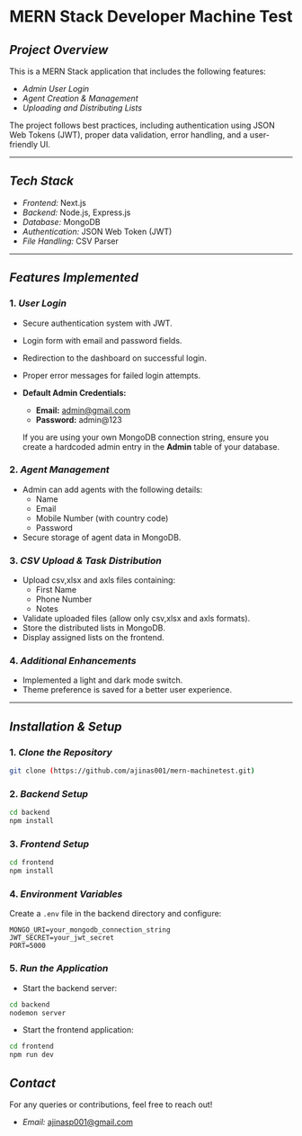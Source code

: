 # MERN Stack Developer Machine Test

## *Project Overview*
This is a MERN Stack application that includes the following features:
- *Admin User Login*
- *Agent Creation & Management*
- *Uploading and Distributing Lists*

The project follows best practices, including authentication using JSON Web Tokens (JWT), proper data validation, error handling, and a user-friendly UI.

---

## *Tech Stack*
- *Frontend:* Next.js
- *Backend:* Node.js, Express.js
- *Database:* MongoDB
- *Authentication:* JSON Web Token (JWT)
- *File Handling:* CSV Parser

---

## *Features Implemented*
### 1. *User Login*
- Secure authentication system with JWT.
- Login form with email and password fields.
- Redirection to the dashboard on successful login.
- Proper error messages for failed login attempts.
- **Default Admin Credentials:**
  - **Email:** admin@gmail.com
  - **Password:** admin@123
  
  If you are using your own MongoDB connection string, ensure you create a hardcoded admin entry in the **Admin** table of your database.

### 2. *Agent Management*
- Admin can add agents with the following details:
  - Name
  - Email
  - Mobile Number (with country code)
  - Password
- Secure storage of agent data in MongoDB.

### 3. *CSV Upload & Task Distribution*
- Upload csv,xlsx and axls files containing:
  - First Name
  - Phone Number
  - Notes
- Validate uploaded files (allow only csv,xlsx and axls formats).
- Store the distributed lists in MongoDB.
- Display assigned lists on the frontend.

### 4. *Additional Enhancements*
- Implemented a light and dark mode switch.
- Theme preference is saved for a better user experience.

---

## *Installation & Setup*
### 1. *Clone the Repository*
```bash
git clone (https://github.com/ajinas001/mern-machinetest.git)
```

### 2. *Backend Setup*
```bash
cd backend
npm install
```

### 3. *Frontend Setup*
```bash
cd frontend
npm install
```

### 4. *Environment Variables*
Create a `.env` file in the backend directory and configure:
```env
MONGO_URI=your_mongodb_connection_string
JWT_SECRET=your_jwt_secret
PORT=5000
```

### 5. *Run the Application*
- Start the backend server:
```bash
cd backend
nodemon server 
```
  
- Start the frontend application:
```bash
cd frontend
npm run dev
```
  

## *Contact*
For any queries or contributions, feel free to reach out!
- *Email:* ajinasp001@gmail.com


